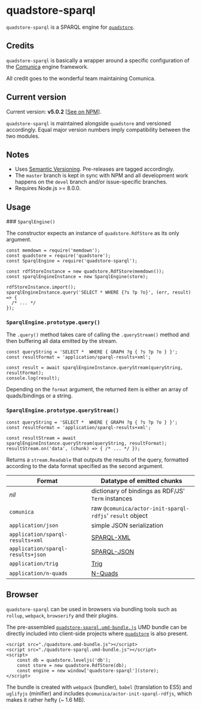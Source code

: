 
# quadstore-sparql

`quadstore-sparql` is a SPARQL engine for [`quadstore`](https://github.com/beautifulinteractions/node-quadstore).

## Credits

`quadstore-sparql` is basically a wrapper around a specific configuration of
the [Comunica](https://github.com/comunica/comunica) engine framework.

All credit goes to the wonderful team maintaining Comunica.

## Current version

Current version: **v5.0.2** [[See on NPM](https://www.npmjs.com/package/quadstore-sparql)].

`quadstore-sparql` is maintained alongside `quadstore` and versioned 
accordingly. Equal major version numbers imply compatibility between
the two modules.

## Notes

- Uses [Semantic Versioning](https://semver.org). 
  Pre-releases are tagged accordingly.
- The `master` branch is kept in sync with NPM and all development work happens
  on the `devel` branch and/or issue-specific branches.
- Requires Node.js >= 8.0.0.

## Usage

### `SparqlEngine()`

The constructor expects an instance of `quadstore.RdfStore` as its only 
argument.

    const memdown = require('memdown');
    const quadstore = require('quadstore');
    const SparqlEngine = require('quadstore-sparql');
    
    const rdfStoreInstance = new quadstore.RdfStore(memdown());
    const sparqlEngineInstance = new SparqlEngine(store);

    rdfStoreInstance.import();
    sparqlEngineInstance.query('SELECT * WHERE {?s ?p ?o}', (err, result) => { 
      /* ... */
    });

### `SparqlEngine.prototype.query()`

The `.query()` method takes care of calling the `.queryStream()` method and 
then buffering all data emitted by the stream.

    const queryString = 'SELECT *  WHERE { GRAPH ?g { ?s ?p ?o } }';
    const resultFormat = 'application/sparql-results+xml';
    
    const result = await sparqlEngineInstance.queryStream(queryString, resultFormat);
    console.log(result);

Depending on the `format` argument, the returned item is either an array of 
quads/bindings or a string.

### `SparqlEngine.prototype.queryStream()`

    const queryString = 'SELECT *  WHERE { GRAPH ?g { ?s ?p ?o } }';
    const resultFormat = 'application/sparql-results+xml';
    
    const resultStream = await sparqlEngineInstance.queryStream(queryString, resultFormat);
    resultStream.on('data', (chunk) => { /* ... */ });

Returns a `stream.Readable` that outputs the results of the query, formatted
according to the data format specified as the second argument. 

| Format                            | Datatype of emitted chunks                                  |
| --------------------------------- | ----------------------------------------------------------- |
| *nil*                             | dictionary of bindings as RDF/JS' `Term` instances          |
| `comunica`                        | raw `@comunica/actor-init-sparql-rdfjs`' `result` object    |
| `application/json`                | simple JSON serialization                                   |
| `application/sparql-results+xml`  | [SPARQL-XML](https://www.w3.org/TR/rdf-sparql-XMLres/)      |
| `application/sparql-results+json` | [SPARQL-JSON](https://www.w3.org/TR/sparql11-results-json/) |
| `application/trig`                | [Trig](https://www.w3.org/TR/trig/)                         |
| `application/n-quads`             | [N-Quads](https://www.w3.org/TR/n-quads/)                   |

## Browser

`quadstore-sparql` can be used in browsers via bundling tools such as 
`rollup`, `webpack`, `browserify` and their plugins.

The pre-assembled 
[`quadstore-sparql.umd-bundle.js`](./quadstore-sparql.umd-bundle.js) 
UMD bundle can be directly included into client-side projects where 
[`quadstore`](https://github.com/beautifulinteractions/node-quadstore)
is also present.

```
<script src="./quadstore.umd-bundle.js"></script>
<script src="./quadstore-sparql.umd-bundle.js"></script>
<script>
    const db = quadstore.leveljs('db');
    const store = new quadstore.RdfStore(db);
    const engine = new window['quadstore-sparql'](store);
</script>
```

The bundle is created with `webpack` (bundler), `babel` (translation to ES5) 
and `uglifyjs` (minifier) and includes `@comunica/actor-init-sparql-rdfjs`,
which makes it rather hefty (~ 1.6 MB).
